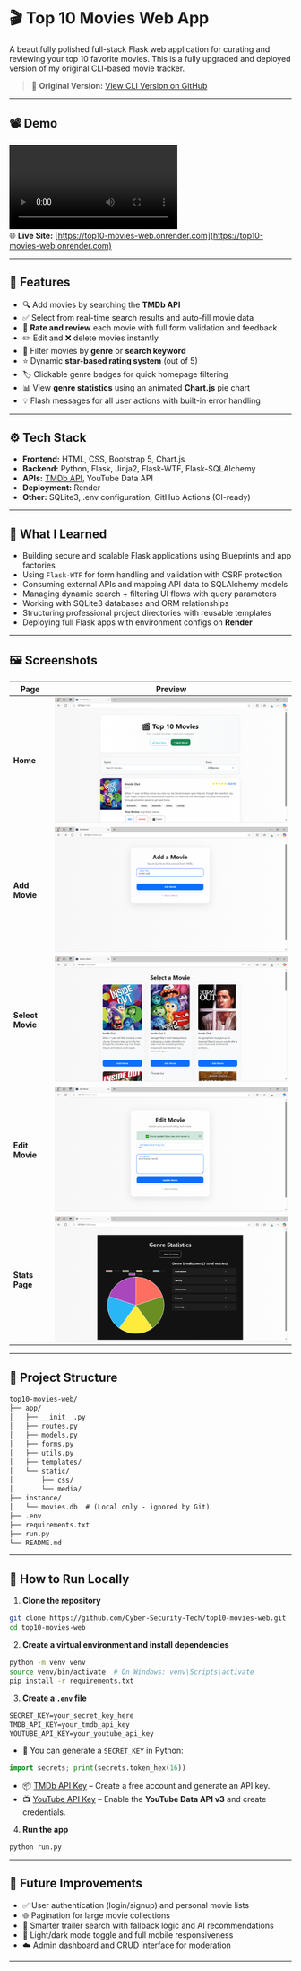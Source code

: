 
# 🎬 Top 10 Movies Web App

A beautifully polished full-stack Flask web application for curating and reviewing your top 10 favorite movies. This is a fully upgraded and deployed version of my original CLI-based movie tracker.

> 🔗 **Original Version:** [View CLI Version on GitHub](https://github.com/Cyber-Security-Tech/top10-movies)

---

## 📽️ Demo

![Demo](media/demo/demo.mp4)  
🌐 **Live Site:** [https://top10-movies-web.onrender.com](https://top10-movies-web.onrender.com)

---

## 🌟 Features

- 🔍 Add movies by searching the **TMDb API**
- ✅ Select from real-time search results and auto-fill movie data
- 📝 **Rate and review** each movie with full form validation and feedback
- ✏️ Edit and ❌ delete movies instantly
- 🎯 Filter movies by **genre** or **search keyword**
- ⭐ Dynamic **star-based rating system** (out of 5)
- 🏷️ Clickable genre badges for quick homepage filtering
- 📊 View **genre statistics** using an animated **Chart.js** pie chart
- 💡 Flash messages for all user actions with built-in error handling

---

## ⚙️ Tech Stack

- **Frontend:** HTML, CSS, Bootstrap 5, Chart.js
- **Backend:** Python, Flask, Jinja2, Flask-WTF, Flask-SQLAlchemy
- **APIs:** [TMDb API](https://www.themoviedb.org/documentation/api), YouTube Data API
- **Deployment:** Render
- **Other:** SQLite3, .env configuration, GitHub Actions (CI-ready)

---

## 🧠 What I Learned

- Building secure and scalable Flask applications using Blueprints and app factories  
- Using `Flask-WTF` for form handling and validation with CSRF protection  
- Consuming external APIs and mapping API data to SQLAlchemy models  
- Managing dynamic search + filtering UI flows with query parameters  
- Working with SQLite3 databases and ORM relationships  
- Structuring professional project directories with reusable templates  
- Deploying full Flask apps with environment configs on **Render**

---

## 🖼️ Screenshots

| Page           | Preview |
|----------------|---------|
| **Home**       | ![](media/screenshots/home.png) |
| **Add Movie**  | ![](media/screenshots/add_movie.png) |
| **Select Movie** | ![](media/screenshots/select_movie.png) |
| **Edit Movie** | ![](media/screenshots/edit_movie.png) |
| **Stats Page** | ![](media/screenshots/stats.png) |

---

## 📁 Project Structure

```
top10-movies-web/
├── app/
│   ├── __init__.py
│   ├── routes.py
│   ├── models.py
│   ├── forms.py
│   ├── utils.py
│   ├── templates/
│   └── static/
│       ├── css/
│       └── media/
├── instance/
│   └── movies.db  # (Local only - ignored by Git)
├── .env
├── requirements.txt
├── run.py
└── README.md
```

---

## 🚀 How to Run Locally

1. **Clone the repository**
```bash
git clone https://github.com/Cyber-Security-Tech/top10-movies-web.git
cd top10-movies-web
```

2. **Create a virtual environment and install dependencies**
```bash
python -m venv venv
source venv/bin/activate  # On Windows: venv\Scripts\activate
pip install -r requirements.txt
```

3. **Create a `.env` file**
```
SECRET_KEY=your_secret_key_here
TMDB_API_KEY=your_tmdb_api_key
YOUTUBE_API_KEY=your_youtube_api_key
```

- 🔑 You can generate a `SECRET_KEY` in Python:
```python
import secrets; print(secrets.token_hex(16))
```

- 📦 [TMDb API Key](https://www.themoviedb.org/documentation/api) – Create a free account and generate an API key.
- 📺 [YouTube API Key](https://console.cloud.google.com/apis) – Enable the **YouTube Data API v3** and create credentials.

4. **Run the app**
```bash
python run.py
```

---

## 🔮 Future Improvements

- ✅ User authentication (login/signup) and personal movie lists  
- 🌐 Pagination for large movie collections  
- 🧠 Smarter trailer search with fallback logic and AI recommendations  
- 🎨 Light/dark mode toggle and full mobile responsiveness  
- ☁️ Admin dashboard and CRUD interface for moderation

---
